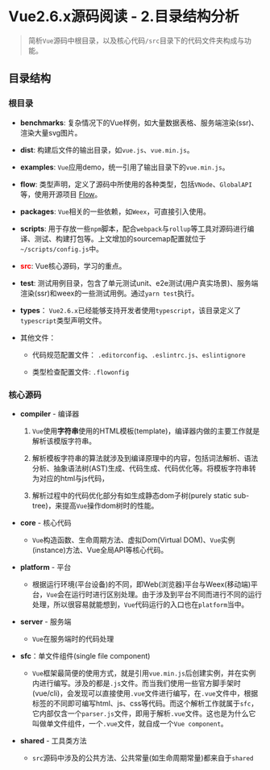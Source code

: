 <!--
 * @Author: wangzn
 * @Date: 2021-04-25 16:51:42
 * @LastEditTime: 2021-04-25 17:01:40
 * @LastEditors: wangzn
 * @Description: 目录结构分析
-->

# Vue2.6.x源码阅读 - 2.目录结构分析

> 简析``Vue``源码中根目录，以及核心代码``/src``目录下的代码文件夹构成与功能。

## 目录结构

### 根目录

* **benchmarks**: 复杂情况下的Vue样例，如大量数据表格、服务端渲染(ssr)、渲染大量svg图片。

* **dist**: 构建后文件的输出目录，如``vue.js``、``vue.min.js``。

* **examples**: ``Vue``应用demo，统一引用了输出目录下的``vue.min.js``。

* **flow**: 类型声明，定义了源码中所使用的各种类型，包括``VNode``、``GlobalAPI``等，使用开源项目 [Flow](https://flowtype.org/)。

* **packages**: ``Vue``相关的一些依赖，如``Weex``，可直接引入使用。

* **scripts**: 用于存放一些``npm``脚本，配合``webpack``与``rollup``等工具对源码进行编译、测试、构建打包等。上文增加的sourcemap配置就位于``~/scripts/config.js``中。

* <strong style="color:red">src</strong>: Vue核心源码，学习的重点。

* **test**: 测试用例目录，包含了单元测试unit、e2e测试(用户真实场景)、服务端渲染(ssr)和weex的一些测试用例。通过``yarn test``执行。

* **types**： ``Vue2.6.x``已经能够支持开发者使用``typescript``，该目录定义了``typescript``类型声明文件。

* 其他文件：

  * 代码规范配置文件： ``.editorconfig``、``.eslintrc.js``、``eslintignore``

  * 类型检查配置文件: ``.flowonfig``

### 核心源码

* **compiler** - 编译器
  
  1. ``Vue``使用**字符串**使用的HTML模板(template)，编译器内做的主要工作就是解析该模版字符串。
  
  2. 解析模板字符串的算法就涉及到编译原理中的内容，包括词法解析、语法分析、抽象语法树(AST)生成、代码生成、代码优化等。将模板字符串转为对应的html与js代码，
  
  3. 解析过程中的代码优化部分有如生成静态dom子树(purely static sub-tree)，来提高``Vue``操作dom树时的性能。

* **core** - 核心代码

  * ``Vue``构造函数、生命周期方法、虚拟Dom(Virtual DOM)、``Vue``实例(instance)方法、Vue全局API等核心代码。

* **platform** - 平台

  * 根据运行环境(平台设备)的不同，即Web(浏览器)平台与Weex(移动端)平台，``Vue``会在运行时进行区别处理。由于涉及到平台不同而进行不同的运行处理，所以很容易就能想到，``Vue``代码运行的入口也在``platform``当中。

* **server** - 服务端

  * ``Vue``在服务端时的代码处理

* **sfc**：单文件组件(single file component)

  * ``Vue``框架最简便的使用方式，就是引用``vue.min.js``后创建实例，并在实例内进行编写。涉及的都是``.js``文件。而当我们使用一些官方脚手架时(vue/cli)，会发现可以直接使用``.vue``文件进行编写，在``.vue``文件中，根据标签的不同即可编写html、js、css等代码。而这个解析工作就属于``sfc``，它内部仅含一个``parser.js``文件，即用于解析``.vue``文件。这也是为什么它叫做单文件组件，一个``.vue``文件，就自成一个``Vue component``。

* **shared** - 工具类方法

  * ``src``源码中涉及的公共方法、公共常量(如生命周期常量)都来自于``shared``